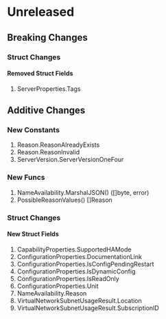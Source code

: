 # Unreleased

## Breaking Changes

### Struct Changes

#### Removed Struct Fields

1. ServerProperties.Tags

## Additive Changes

### New Constants

1. Reason.ReasonAlreadyExists
1. Reason.ReasonInvalid
1. ServerVersion.ServerVersionOneFour

### New Funcs

1. NameAvailability.MarshalJSON() ([]byte, error)
1. PossibleReasonValues() []Reason

### Struct Changes

#### New Struct Fields

1. CapabilityProperties.SupportedHAMode
1. ConfigurationProperties.DocumentationLink
1. ConfigurationProperties.IsConfigPendingRestart
1. ConfigurationProperties.IsDynamicConfig
1. ConfigurationProperties.IsReadOnly
1. ConfigurationProperties.Unit
1. NameAvailability.Reason
1. VirtualNetworkSubnetUsageResult.Location
1. VirtualNetworkSubnetUsageResult.SubscriptionID
